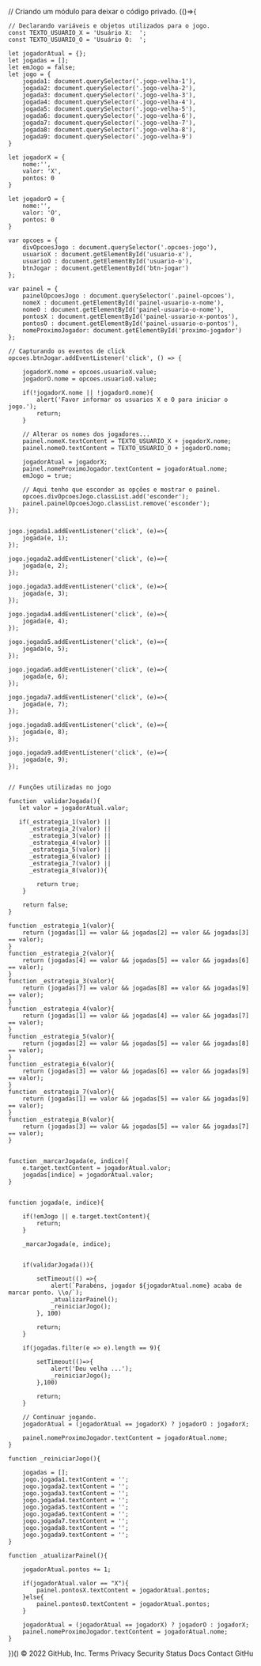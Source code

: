 // Criando um módulo para deixar o código privado.
(()=>{

    // Declarando variáveis e objetos utilizados para o jogo.
    const TEXTO_USUARIO_X = 'Usuário X:  ';
    const TEXTO_USUARIO_O = 'Usuário O:  ';

    let jogadorAtual = {};
    let jogadas = [];
    let emJogo = false;
    let jogo = {
        jogada1: document.querySelector('.jogo-velha-1'),
        jogada2: document.querySelector('.jogo-velha-2'),
        jogada3: document.querySelector('.jogo-velha-3'),
        jogada4: document.querySelector('.jogo-velha-4'),
        jogada5: document.querySelector('.jogo-velha-5'),
        jogada6: document.querySelector('.jogo-velha-6'),
        jogada7: document.querySelector('.jogo-velha-7'),
        jogada8: document.querySelector('.jogo-velha-8'),
        jogada9: document.querySelector('.jogo-velha-9')
    }

    let jogadorX = {
        nome:'',
        valor: 'X',
        pontos: 0
    }

    let jogadorO = {
        nome:'',
        valor: 'O',
        pontos: 0
    }

    var opcoes = {
        divOpcoesJogo : document.querySelector('.opcoes-jogo'),
        usuarioX : document.getElementById('usuario-x'),
        usuarioO : document.getElementById('usuario-o'),
        btnJogar : document.getElementById('btn-jogar')
    };

    var painel = {
        painelOpcoesJogo : document.querySelector('.painel-opcoes'),
        nomeX : document.getElementById('painel-usuario-x-nome'),
        nomeO : document.getElementById('painel-usuario-o-nome'),
        pontosX : document.getElementById('painel-usuario-x-pontos'),
        pontosO : document.getElementById('painel-usuario-o-pontos'),
        nomeProximoJogador: document.getElementById('proximo-jogador')
    };

    // Capturando os eventos de click
    opcoes.btnJogar.addEventListener('click', () => {

        jogadorX.nome = opcoes.usuarioX.value;
        jogadorO.nome = opcoes.usuarioO.value;

        if(!jogadorX.nome || !jogadorO.nome){
            alert('Favor informar os usuarios X e O para iniciar o jogo.');
            return;
        }

        // Alterar os nomes dos jogadores...
        painel.nomeX.textContent = TEXTO_USUARIO_X + jogadorX.nome;
        painel.nomeO.textContent = TEXTO_USUARIO_O + jogadorO.nome;

        jogadorAtual = jogadorX;
        painel.nomeProximoJogador.textContent = jogadorAtual.nome;
        emJogo = true;

        // Aqui tenho que esconder as opções e mostrar o painel.
        opcoes.divOpcoesJogo.classList.add('esconder');
        painel.painelOpcoesJogo.classList.remove('esconder');
    });


    jogo.jogada1.addEventListener('click', (e)=>{
        jogada(e, 1);
    });

    jogo.jogada2.addEventListener('click', (e)=>{
        jogada(e, 2);
    });

    jogo.jogada3.addEventListener('click', (e)=>{
        jogada(e, 3);
    });

    jogo.jogada4.addEventListener('click', (e)=>{
        jogada(e, 4);
    });

    jogo.jogada5.addEventListener('click', (e)=>{
        jogada(e, 5);
    });

    jogo.jogada6.addEventListener('click', (e)=>{
        jogada(e, 6);
    });

    jogo.jogada7.addEventListener('click', (e)=>{
        jogada(e, 7);
    });

    jogo.jogada8.addEventListener('click', (e)=>{
        jogada(e, 8);
    });

    jogo.jogada9.addEventListener('click', (e)=>{
        jogada(e, 9);
    });


    // Funções utilizadas no jogo

    function  validarJogada(){
       let valor = jogadorAtual.valor;

       if(_estrategia_1(valor) ||
          _estrategia_2(valor) || 
          _estrategia_3(valor) ||
          _estrategia_4(valor) ||
          _estrategia_5(valor) ||
          _estrategia_6(valor) ||
          _estrategia_7(valor) ||
          _estrategia_8(valor)){

            return true;
        }

        return false;      
    }

    function _estrategia_1(valor){
        return (jogadas[1] == valor && jogadas[2] == valor && jogadas[3] == valor);
    }
    function _estrategia_2(valor){
        return (jogadas[4] == valor && jogadas[5] == valor && jogadas[6] == valor);
    }
    function _estrategia_3(valor){
        return (jogadas[7] == valor && jogadas[8] == valor && jogadas[9] == valor);
    }
    function _estrategia_4(valor){
        return (jogadas[1] == valor && jogadas[4] == valor && jogadas[7] == valor);
    }
    function _estrategia_5(valor){
        return (jogadas[2] == valor && jogadas[5] == valor && jogadas[8] == valor);
    }
    function _estrategia_6(valor){
        return (jogadas[3] == valor && jogadas[6] == valor && jogadas[9] == valor);
    }
    function _estrategia_7(valor){
        return (jogadas[1] == valor && jogadas[5] == valor && jogadas[9] == valor);
    }
    function _estrategia_8(valor){
        return (jogadas[3] == valor && jogadas[5] == valor && jogadas[7] == valor);
    }


    function _marcarJogada(e, indice){
        e.target.textContent = jogadorAtual.valor;
        jogadas[indice] = jogadorAtual.valor;
    }


    function jogada(e, indice){

        if(!emJogo || e.target.textContent){
            return;
        }

        _marcarJogada(e, indice);


        if(validarJogada()){
           
            setTimeout(() =>{
                alert(`Parabéns, jogador ${jogadorAtual.nome} acaba de marcar ponto. \\o/`);
                _atualizarPainel();
                _reiniciarJogo();
            }, 100)      
          
            return;
        }

        if(jogadas.filter(e => e).length == 9){

            setTimeout(()=>{
                alert('Deu velha ...');
                _reiniciarJogo();
            },100)
  
            return;
        }
        
        // Continuar jogando.
        jogadorAtual = (jogadorAtual == jogadorX) ? jogadorO : jogadorX;

        painel.nomeProximoJogador.textContent = jogadorAtual.nome;
    }

    function _reiniciarJogo(){

        jogadas = [];
        jogo.jogada1.textContent = '';
        jogo.jogada2.textContent = '';
        jogo.jogada3.textContent = '';
        jogo.jogada4.textContent = '';
        jogo.jogada5.textContent = '';
        jogo.jogada6.textContent = '';
        jogo.jogada7.textContent = '';
        jogo.jogada8.textContent = '';
        jogo.jogada9.textContent = '';
    }

    function _atualizarPainel(){

        jogadorAtual.pontos += 1;

        if(jogadorAtual.valor == "X"){
            painel.pontosX.textContent = jogadorAtual.pontos;
        }else{
            painel.pontosO.textContent = jogadorAtual.pontos;
        }

        jogadorAtual = (jogadorAtual == jogadorX) ? jogadorO : jogadorX;
        painel.nomeProximoJogador.textContent = jogadorAtual.nome;
    }
 
})()
© 2022 GitHub, Inc.
Terms
Privacy
Security
Status
Docs
Contact GitHu
